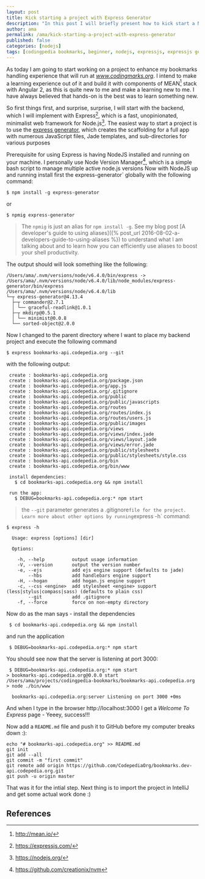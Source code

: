 ```yaml
---
layout: post
title: Kick starting a project with Express Generator
description: "In this post I will briefly present how to kick start a NodeJS backend REST API with the Express Generator"
author: ama
permalink: /ama/kick-starting-a-project-with-express-generator
published: false
categories: [nodejs]
tags: [codingpedia bookmarks, beginner, nodejs, expressjs, expressjs generator, project setup, how to, tutorial]
---
```


As today I am going to start working on a project to enhance my bookmarks handling experience that will run at
_www.codingmarks.org_. I intend to make a learning experience out of it and build it with components of MEAN[^1] stack with Angular 2, as this is quite new to me and make a learning
new to me. I have always believed that hands-on is the best was to learn something new.

[^1]: <http://mean.io/>

So first things first, and surprise, surprise, I will start with the backend, which I will implement with Express[^2], which is a
fast, unopinionated, minimalist web framework for Node.js[^3]. The easiest way to start a project is to use the [express generator](https://expressjs.com/en/starter/generator.html),
which creates the scaffolding for a full app with numerous JavaScript files, Jade templates, and sub-directories for various purposes
[^2]: <https://expressjs.com/>
[^3]: <https://nodejs.org/>

<!--more-->

Prerequisite for using Express is having NodeJS installed and running on your machine. I personally use Node Version Manager[^4], which is a simple bash script to manage multiple active node.js versions
Now with NodeJS up and running install first the express-generator` globally with the following command:

[^4]: <https://github.com/creationix/nvm>

```shell
$ npm install -g express-generator
```

or

```shell
$ npmig express-generator
```

> The `npmig` is just an alias for `npm install -g`. See my blog post [A developer's guide to using aliases]({% post_url 2016-08-02-a-developers-guide-to-using-aliases %}) to understand what I am talking about and to learn
how you can efficiently use aliases to boost your shell productivity.

The output should will look something like the following:

```shell
/Users/ama/.nvm/versions/node/v6.4.0/bin/express -> /Users/ama/.nvm/versions/node/v6.4.0/lib/node_modules/express-generator/bin/express
/Users/ama/.nvm/versions/node/v6.4.0/lib
└─┬ express-generator@4.13.4
  ├─┬ commander@2.7.1
  │ └── graceful-readlink@1.0.1
  ├─┬ mkdirp@0.5.1
  │ └── minimist@0.0.8
  └── sorted-object@2.0.0
```

Now I changed to the parent directory where I want to place my backend project and execute the following command

```shell
$ express bookmarks-api.codepedia.org --git
```

with the following output:

```shell
 create : bookmarks-api.codepedia.org
 create : bookmarks-api.codepedia.org/package.json
 create : bookmarks-api.codepedia.org/app.js
 create : bookmarks-api.codepedia.org/.gitignore
 create : bookmarks-api.codepedia.org/public
 create : bookmarks-api.codepedia.org/public/javascripts
 create : bookmarks-api.codepedia.org/routes
 create : bookmarks-api.codepedia.org/routes/index.js
 create : bookmarks-api.codepedia.org/routes/users.js
 create : bookmarks-api.codepedia.org/public/images
 create : bookmarks-api.codepedia.org/views
 create : bookmarks-api.codepedia.org/views/index.jade
 create : bookmarks-api.codepedia.org/views/layout.jade
 create : bookmarks-api.codepedia.org/views/error.jade
 create : bookmarks-api.codepedia.org/public/stylesheets
 create : bookmarks-api.codepedia.org/public/stylesheets/style.css
 create : bookmarks-api.codepedia.org/bin
 create : bookmarks-api.codepedia.org/bin/www

 install dependencies:
   $ cd bookmarks-api.codepedia.org && npm install

 run the app:
   $ DEBUG=bookmarks-api.codepedia.org:* npm start

```

> the `--git` parameter generates a .gitignore` file for the project. Learn more about other options by running `express -h` command:


```shell
$ express -h

  Usage: express [options] [dir]

  Options:

    -h, --help          output usage information
    -V, --version       output the version number
    -e, --ejs           add ejs engine support (defaults to jade)
        --hbs           add handlebars engine support
    -H, --hogan         add hogan.js engine support
    -c, --css <engine>  add stylesheet <engine> support (less|stylus|compass|sass) (defaults to plain css)
        --git           add .gitignore
    -f, --force         force on non-empty directory
```

Now do as the man says - install the dependencies

```shell
 $ cd bookmarks-api.codepedia.org && npm install
```

and run the application

```shell
 $ DEBUG=bookmarks-api.codepedia.org:* npm start
```

You should see now that the server is listening at port 3000:

```shell
 $ DEBUG=bookmarks-api.codepedia.org:* npm start
> bookmarks-api.codepedia.org@0.0.0 start /Users/ama/projects/codingpedia-bookmarks/bookmarks-api.codepedia.org
> node ./bin/www

  bookmarks-api.codepedia.org:server Listening on port 3000 +0ms
```

And when I type in the browser http://localhost:3000 I get a _Welcome To Express_ page - Yeeey, success!!!

Now add a `README.md` file and push it to GitHub before my computer breaks down :):

```shell
echo "# bookmarks-api.codepedia.org" >> README.md
git init
git add --all
git commit -m "first commit"
git remote add origin https://github.com/CodepediaOrg/bookmarks.dev-api.codepedia.org.git
git push -u origin master
```

That was it for the intial step. Next thing is to import the project in IntelliJ and get some actual work done :)

## References
